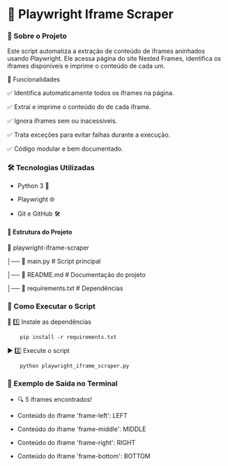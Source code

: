 # 🚀 Playwright Iframe Scraper


### 📌 Sobre o Projeto

Este script automatiza a extração de conteúdo de iframes aninhados usando Playwright. Ele acessa página do site Nested
Frames, 
identifica os iframes disponíveis e imprime o conteúdo de cada um.

🎯 Funcionalidades

✅ Identifica automaticamente todos os iframes na página.

✅ Extrai e imprime o conteúdo do <body> de cada iframe.

✅ Ignora iframes sem <body> ou inacessíveis.

✅ Trata exceções para evitar falhas durante a execução.

✅ Código modular e bem documentado.

### 🛠️ Tecnologias Utilizadas

- Python 3 🐍

- Playwright 🌐

- Git e GitHub 🛠️

#### 📂 Estrutura do Projeto

📁 playwright-iframe-scraper

│── 📜 main.py  # Script principal

│── 📜 README.md  # Documentação do projeto

│── 📜 requirements.txt  # Dependências

### 🚀 Como Executar o Script

🔧 1️⃣ Instale as dependências

```
    pip install -r requirements.txt
```

▶️ 2️⃣ Execute o script

```
    python playwright_iframe_scraper.py
``` 

### 📝 Exemplo de Saída no Terminal

- 🔍 5 iframes encontrados!

- Conteúdo do iframe 'frame-left':
LEFT

- Conteúdo do iframe 'frame-middle':
MIDDLE

- Conteúdo do iframe 'frame-right':
RIGHT

- Conteúdo do iframe 'frame-bottom':
BOTTOM

